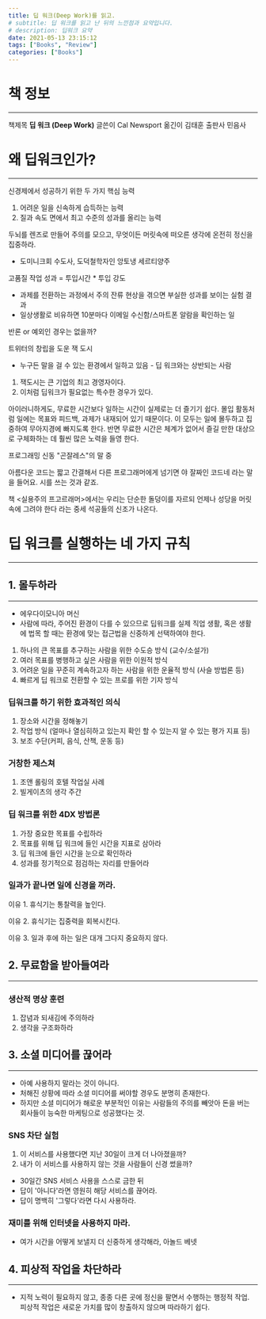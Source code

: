 ```yaml
---
title: 딥 워크(Deep Work)를 읽고.
# subtitle: 딥 워크를 읽고 난 뒤의 느낀점과 요약입니다.
# description: 딥워크 요약
date: 2021-05-13 23:15:12
tags: ["Books", "Review"]
categories: ["Books"]
---
```



<!--excerpt-->
# 책 정보

---

책제목 **딥 워크 (Deep Work)**
글쓴이 Cal Newsport
옮긴이 김태훈
출판사 민음사

# 왜 딥워크인가?

---

신경제에서 성공하기 위한 두 가지 핵심 능력

1. 어려운 일을 신속하게 습득하는 능력
2. 질과 속도 면에서 최고 수준의 성과를 올리는 능력

두뇌를 렌즈로 만들어 주의를 모으고, 무엇이든 머릿속에 떠오른 생각에 온전히 정신을 집중하라.

- 도미니크회 수도사, 도덕철학자인 앙토냉 세르티양주

고품질 작업 성과 = 투입시간 * 투입 강도

- 과제를 전환하는 과정에서 주의 잔류 현상을 겪으면 부실한 성과를 보이는 실험 결과
- 일상생활로 비유하면 10분마다 이메일 수신함/스마트폰 알람을 확인하는 일

반론 or 예외인 경우는 없을까?

트위터의 창립을 도운 잭 도시

- 누구든 말을 걸 수 있는 환경에서 일하고 있음 - 딥 워크와는 상반되는 사람
1. 잭도시는 큰 기업의 최고 경영자이다.
2. 이처럼 딥워크가 필요없는 특수한 경우가 있다.

아이러니하게도, 무료한 시간보다 일하는 시간이 실제로는 더 즐기기 쉽다. 몰입 활동처럼 일에는 목표와 피드백, 과제가 내재되어 있기 때문이다. 이 모두는 일에 몰두하고 집중하여 무아지경에 빠지도록 한다.  반면 무료한 시간은 체계가 없어서 즐길 만한 대상으로 구체화하는 데 훨씬 많은 노력을 들영 한다.

프로그래밍 신동 "곤잘레스"의 말 중

아름다운 코드는 짧고 간결해서 다른 프로그래머에게 넘기면 야 잘짜인 코드네 라는 말을 들어요. 시를 쓰는 것과 같죠.

책 <실용주의 프고르래머>에서는 우리는 단순한 돌덩이를 자르되 언제나 성당을 머릿속에 그려야 한다 라는 중세 석공들의 신조가 나온다.



# 딥 워크를 실행하는 네 가지 규칙

---


## 1. 몰두하라

---

- 에우다이모니아 머신
- 사람에 따라, 주어진 환경이 다를 수 있으므로 딥워크를 실제 직업 생활, 혹은 생활에 법목 할 때는 환경에 맞는 접근법을 신중하게 선택하여야 한다.
1. 하나의 큰 목표를 추구하는 사람을 위한 수도승 방식 (교수/소설가)
2. 여러 목표를 병행하고 싶은 사람을 위한 이원적 방식
3. 어려운 일을 꾸준히 계속하고자 하는 사람을 위한 운율적 방식 (사슬 방법론 등)
4. 빠르게 딥 워크로 전환할 수 있는 프로를 위한 기자 방식

### 딥워크를 하기 위한 효과적인 의식

1. 장소와 시간을 정해놓기
2. 작업 방식 (얼마나 열심히하고 있는지 확인 할 수 있는지 알 수 있는 평가 지표 등)
3. 보조 수단(커피, 음식, 산책, 운동 등)

### 거창한 제스쳐

1. 조앤 롤링의 호텔 작업실 사례
2. 빌게이츠의 생각 주간

### 딥 워크를 위한 4DX 방법론

1. 가장 중요한 목표를 수립하라
2. 목표를 위해 딥 워크에 들인 시간을 지표로 삼아라
3. 딥 워크에 들인 시간을 눈으로 확인하라
4. 성과를 정기적으로 점검하는 자리를 만들어라

### 일과가 끝나면 일에 신경을 꺼라.

이유 1. 휴식기는 통찰력을 높인다.

이유 2. 휴식기는 집중력을 회복시킨다.

이유 3. 일과 후에 하는 일은 대개 그다지 중요하지 않다.


## 2. 무료함을 받아들여라

---

### 생산적 명상 훈련

1. 잡념과 되새김에 주의하라
2. 생각을 구조화하라


## 3. 소셜 미디어를 끊어라

---

- 아예 사용하지 말라는 것이 아니다.
- 처해진 상황에 따라 소셜 미디어를 써야할 경우도 분명히 존재한다.
- 하지만 소셜 미디어가 해로운 부분적인 이유는 사람들의 주의를 빼앗아 돈을 버는 회사들이 능숙한 마케팅으로 성공했다는 것.

### SNS 차단 실험

1. 이 서비스를 사용했다면 지난 30일이 크게 더 나아졌을까?
2. 내가 이 서비스를 사용하지 않는 것을 사람들이 신경 썼을까?
- 30일간 SNS 서비스 사용을 스스로 금한 뒤
- 답이 '아니다'라면 영원히 해당 서비스를 끊어라.
- 답이 명백히 '그렇다'라면 다시 사용하라.

### 재미를 위해 인터넷을 사용하지 마라.

- 여가 시간을 어떻게 보낼지 더 신중하게 생각해라, 아놀드 베넷


## 4. 피상적 작업을 차단하라

---

- 지적 노력이 필요하지 않고, 종종 다른 곳에 정신을 팔면서 수행하는 행정적 작업. 피상적 작업은 새로운 가치를 많이 창출하지 않으며 따라하기 쉽다.
